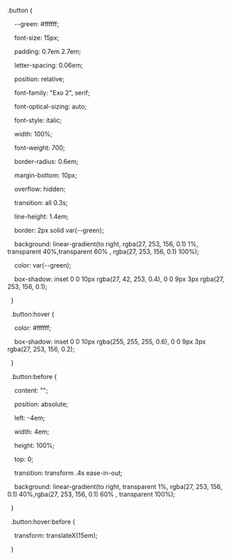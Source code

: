 .button {

    --green: #ffffff;

    font-size: 15px;

    padding: 0.7em 2.7em;

    letter-spacing: 0.06em;

    position: relative;

    font-family: "Exo 2", serif;

    font-optical-sizing: auto;

    font-style: italic;

    width: 100%;

    font-weight: 700;

    border-radius: 0.6em;

    margin-bottom: 10px;

    overflow: hidden;

    transition: all 0.3s;

    line-height: 1.4em;

    border: 2px solid var(--green);

    background: linear-gradient(to right, rgba(27, 253, 156, 0.1) 1%, transparent 40%,transparent 60% , rgba(27, 253, 156, 0.1) 100%);

    color: var(--green);

    box-shadow: inset 0 0 10px rgba(27, 42, 253, 0.4), 0 0 9px 3px rgba(27, 253, 156, 0.1);

  }

  .button:hover {

    color: #ffffff;

    box-shadow: inset 0 0 10px rgba(255, 255, 255, 0.6), 0 0 9px 3px rgba(27, 253, 156, 0.2);

  }

  .button:before {

    content: "";

    position: absolute;

    left: -4em;

    width: 4em;

    height: 100%;

    top: 0;

    transition: transform .4s ease-in-out;

    background: linear-gradient(to right, transparent 1%, rgba(27, 253, 156, 0.1) 40%,rgba(27, 253, 156, 0.1) 60% , transparent 100%);

  }

  .button:hover:before {

    transform: translateX(15em);

  }